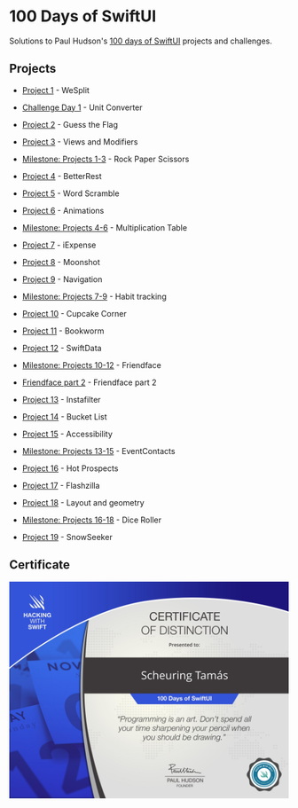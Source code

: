 # 100 Days of SwiftUI

Solutions to Paul Hudson's [100 days of SwiftUI](https://www.hackingwithswift.com/100/swiftui) projects and challenges.

Projects                                                                                                                                                          
---                                                                                                                                                                        
- [Project 1](WeSplit) - WeSplit

- [Challenge Day 1](UnitConverter) - Unit Converter 

- [Project 2](GuessTheFlag) - Guess the Flag

- [Project 3](ViewsAndModifiers) - Views and Modifiers

- [Milestone: Projects 1-3](RockPaperScissors) - Rock Paper Scissors

- [Project 4](BetterRest) - BetterRest

- [Project 5](WordScramble) - Word Scramble

- [Project 6](Animations) - Animations

- [Milestone: Projects 4-6](MultiplicationTable) - Multiplication Table

- [Project 7](iExpense) - iExpense

- [Project 8](Moonshot) - Moonshot

- [Project 9](Navigation) - Navigation

- [Milestone: Projects 7-9](HabitTracking) - Habit tracking

- [Project 10](CupcakeCorner) - Cupcake Corner

- [Project 11](Bookworm) - Bookworm

- [Project 12](SwiftDataProject) - SwiftData

- [Milestone: Projects 10-12](Friendface) - Friendface

- [Friendface part 2](Friendface2) - Friendface part 2

- [Project 13](Instafilter) - Instafilter

- [Project 14](BucketList) - Bucket List

- [Project 15](AccessibilitySandbox) - Accessibility

- [Milestone: Projects 13-15](EventContacts) - EventContacts

- [Project 16](HotProspects) - Hot Prospects

- [Project 17](Flashzilla) - Flashzilla

- [Project 18](LayoutAndGeometry) - Layout and geometry

- [Milestone: Projects 16-18](RollDice) - Dice Roller

- [Project 19](SnowSeeker) - SnowSeeker

## Certificate
<img src="/100DaysOfSwiftUI_Certificate.jpg" width="700"/>
